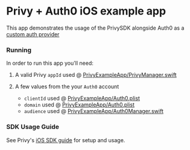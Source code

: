 # Privy + Auth0 iOS example app

This app demonstrates the usage of the PrivySDK alongside Auth0 as a
[custom auth provider](https://docs.privy.io/guide/guides/swift-sdk#login-with-custom-authentication)

### Running

In order to run this app you'll need:

1. A valid Privy `appId` used @
   [PrivyExampleApp/PrivyManager.swift](PrivyExampleApp/PrivyManager.swift#L32)

1. A few values from the your `Auth0` account
   - `clientId` used @
     [PrivyExampleApp/Auth0.plist](PrivyExampleApp/Auth0.plist)
   - `domain` used @ [PrivyExampleApp/Auth0.plist](PrivyExampleApp/Auth0.plist)
   - `audience` used @
     [PrivyExampleApp/Auth0Manager.swift](PrivyExampleApp/Auth0Manager.swift#L22)

### SDK Usage Guide

See Privy's [iOS SDK guide](https://docs.privy.io/guide/guides/swift-sdk) for
setup and usage.
